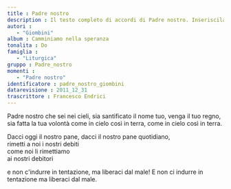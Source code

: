 ```yaml
--- 
title : Padre nostro
description : Il testo completo di accordi di Padre nostro. Inseriscila nel tuo canzoniere!
autori : 
   - "Giombini"
album : Camminiamo nella speranza
tonalita : Do
famiglia : 
   - "Liturgica"
gruppo : Padre_nostro
momenti : 
   - "Padre nostro"
identificatore : padre_nostro_giombini
datarevisione : 2011_12_31
trascrittore : Francesco Endrici
--- 
```




Padre nostro che sei nei cieli,
sia santificato il nome tuo, 
venga il tuo 	regno, 
sia fatta la tua volontà 
come in cielo  così in terra, 
come in cielo così in terra.


Dacci oggi il nostro pane,
dacci il nostro pane quotidiano,  
rimetti a noi i nostri debiti  
come noi  li rimettiamo  
ai nostri debitori 


e non c'indurre in tentazione,
ma liberaci  dal male!
E non ci indurre in tentazione
ma liberaci  dal male.



